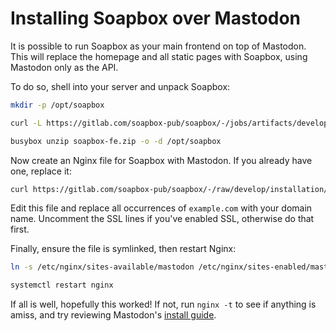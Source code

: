 # Installing Soapbox over Mastodon

It is possible to run Soapbox as your main frontend on top of Mastodon.
This will replace the homepage and all static pages with Soapbox, using Mastodon only as the API.

To do so, shell into your server and unpack Soapbox:

```sh
mkdir -p /opt/soapbox

curl -L https://gitlab.com/soapbox-pub/soapbox/-/jobs/artifacts/develop/download?job=build-production -o soapbox-fe.zip

busybox unzip soapbox-fe.zip -o -d /opt/soapbox
```

Now create an Nginx file for Soapbox with Mastodon.
If you already have one, replace it:

```sh
curl https://gitlab.com/soapbox-pub/soapbox/-/raw/develop/installation/mastodon.conf > /etc/nginx/sites-available/mastodon
```

Edit this file and replace all occurrences of `example.com` with your domain name.
Uncomment the SSL lines if you've enabled SSL, otherwise do that first.

Finally, ensure the file is symlinked, then restart Nginx:

```sh
ln -s /etc/nginx/sites-available/mastodon /etc/nginx/sites-enabled/mastodon

systemctl restart nginx
```

If all is well, hopefully this worked!
If not, run `nginx -t` to see if anything is amiss, and try reviewing Mastodon's [install guide](https://docs.joinmastodon.org/admin/install/).
